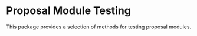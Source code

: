 # Proposal Module Testing

This package provides a selection of methods for testing proposal
modules.
